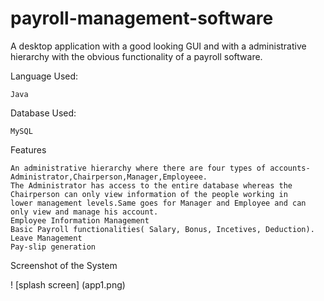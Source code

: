 # payroll-management-software
A desktop application with a good looking GUI and with a administrative hierarchy with the obvious functionality of a payroll software.

Language Used:

    Java

Database Used:

    MySQL

Features

    An administrative hierarchy where there are four types of accounts-Administrator,Chairperson,Manager,Employeee.
    The Administrator has access to the entire database whereas the Chairperson can only view information of the people working in           lower management levels.Same goes for Manager and Employee and can only view and manage his account.
    Employee Information Management
    Basic Payroll functionalities( Salary, Bonus, Incetives, Deduction).
    Leave Management
    Pay-slip generation

Screenshot of the System

! [splash screen] (app1.png)
